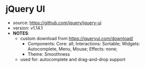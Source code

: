 # jQuery UI

* source: https://github.com/jquery/jquery-ui
* version: v1.14.1
* __NOTES__:
  - custom download from https://jqueryui.com/download/
    - Components: Core: all; Interactions: Sortable; Widgets: Autocomplete, Menu, Mouse; Effects: none;
    - Theme: Smoothness
  - used for: autocomplete and drag-and-drop support
